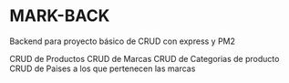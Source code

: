 # MARK-BACK
Backend para proyecto básico de CRUD con express y PM2 

CRUD de Productos
CRUD de Marcas
CRUD de Categorias de producto
CRUD de Paises a los que pertenecen las marcas
